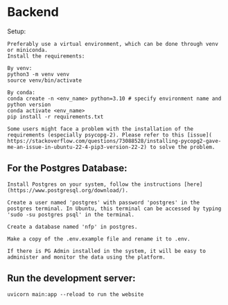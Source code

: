 # Backend

Setup:

    Preferably use a virtual environment, which can be done through venv or miniconda. 
    Install the requirements:

    By venv:
    python3 -m venv venv
    source venv/bin/activate

    By conda:
    conda create -n <env_name> python=3.10 # specify environment name and python version
    conda activate <env_name>
    pip install -r requirements.txt

    Some users might face a problem with the installation of the requirements (especially psycopg-2). Please refer to this [issue](
    https://stackoverflow.com/questions/73088528/installing-pycopg2-gave-me-an-issue-in-ubuntu-22-4-pip3-version-22-2) to solve the problem.

## For the Postgres Database:

    Install Postgres on your system, follow the instructions [here](https://www.postgresql.org/download/).

    Create a user named 'postgres' with password 'postgres' in the postgres terminal. In Ubuntu, this terminal can be accessed by typing 'sudo -su postgres psql' in the terminal.

    Create a database named 'nfp' in postgres.

    Make a copy of the .env.example file and rename it to .env.

    If there is PG Admin installed in the system, it will be easy to administer and monitor the data using the platform.

## Run the development server:

    uvicorn main:app --reload to run the website

    